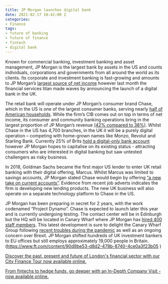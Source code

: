 ```yaml
---
title: JP Morgan launches digital bank
date: 2021-02-17 10:42:00 Z
categories:
- Finance
tags:
- future of banking
- future of finance
- fintech
- digital bank
---
```


Known for commercial banking, investment banking and asset management, JP Morgan is the largest bank by assets in the US and counts individuals, corporations and governments from all around the world as its clients. Its corporate and investment banking is fast-growing and amounts to JP Morgan’s [largest source of net income](https://www.investopedia.com/how-jpmorgan-makes-money-4798002) however last month the financial services titan made waves by announcing the launch of a digital bank in the UK.

The retail bank will operate under JP Morgan’s consumer brand Chase, which in the US is one of the largest consumer banks, serving nearly [half of American households](https://www.theguardian.com/business/2021/jan/27/jp-morgan-to-launch-digital-bank-in-uk). While the firm’s CIB comes out on top in terms of net income, its consumer and community banking operations bring in the largest proportion of JP Morgan’s revenue [(42% compared to 38%)](https://www.investopedia.com/how-jpmorgan-makes-money-4798002). Whilst Chase in the US has 4,700 branches, in the UK it will be a purely digital operation – competing with home-grown names like Monzo, Revolut and Starling Bank. Currently 25% of Brits [hold a digital-only bank account](https://www.verdict.co.uk/digital-only-bank-finder/) however JP Morgan hopes to capitalise on its existing status - attracting consumers who are interested in digital banking but saw untested challengers as risky business.

In 2018, Goldman Sachs became the first major US lender to enter UK retail banking with their digital offering, Marcus. Whilst Marcus was limited to savings accounts, JP Morgan stated Chase would begin by offering [“a new take on current accounts”](https://www.ft.com/content/90d9be53-d8d2-478b-8740-4ce0a3f23b05). Evidence from recent job adverts indicates the firm is developing new lending products. The new UK business will also operate on a separate technology platform to Chase in the US.

JP Morgan has been preparing in secret for 2 years, with the work codenamed “Project Dynamo”. Chase is expected to launch later this year and is currently undergoing testing. The contact center will be in Edinburgh but the HQ will be located in Canary Wharf where JP Morgan has [hired 400 staff members](https://www.theguardian.com/business/2021/jan/27/jp-morgan-to-launch-digital-bank-in-uk). 
This latest development is sure to delight the Canary Wharf Group following [recent troubles during the pandemic](https://www.insiderlondon.com/blog/the-future-of-londons-business-districts/) as well as an ongoing concern over Brexit. JP Morgan shifted hundreds of UK investment bankers to EU offices but still employs approximately 19,000 people in Britain. (https://www.ft.com/content/90d9be53-d8d2-478b-8740-4ce0a3f23b05 )

[Discover the past, present and future of London's financial sector with our City Finance Tour now available online. ](https://www.insiderlondon.com/london/educational-tours/london-finance-walking-tour/)

[From fintechs to hedge funds, go deeper with an In-Depth Company Visit - now available online.](https://www.insiderlondon.com/london/company-visits/)